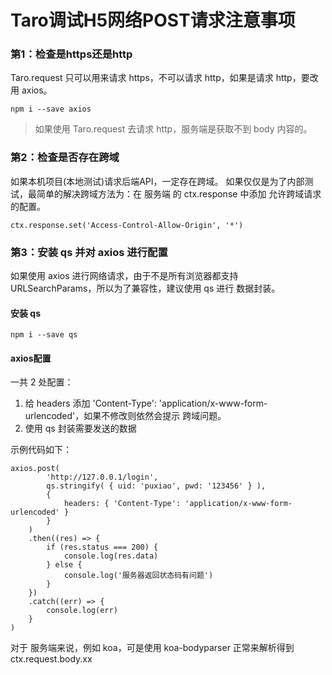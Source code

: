 # Taro调试H5网络POST请求注意事项

### 第1：检查是https还是http

Taro.request 只可以用来请求 https，不可以请求 http，如果是请求 http，要改用 axios。

```
npm i --save axios
```

> 如果使用 Taro.request 去请求 http，服务端是获取不到 body 内容的。



### 第2：检查是否存在跨域

如果本机项目(本地测试)请求后端API，一定存在跨域。
如果仅仅是为了内部测试，最简单的解决跨域方法为：在 服务端 的 ctx.response 中添加 允许跨域请求 的配置。

```
ctx.response.set('Access-Control-Allow-Origin', '*')
```



### 第3：安装 qs 并对 axios 进行配置

如果使用 axios 进行网络请求，由于不是所有浏览器都支持 URLSearchParams，所以为了兼容性，建议使用 qs 进行 数据封装。

#### 安装 qs

```
npm i --save qs
```

#### axios配置

一共 2 处配置：

1. 给 headers 添加 'Content-Type': 'application/x-www-form-urlencoded'，如果不修改则依然会提示 跨域问题。
2. 使用 qs 封装需要发送的数据

示例代码如下：

```
axios.post( 
        'http://127.0.0.1/login',
        qs.stringify( { uid: 'puxiao', pwd: '123456' } ),
        {
            headers: { 'Content-Type': 'application/x-www-form-urlencoded' }
        }
    )
    .then((res) => {
        if (res.status === 200) {
            console.log(res.data)
        } else {
            console.log('服务器返回状态码有问题')
        }
    })
    .catch((err) => {
        console.log(err)
    }
)
```

对于 服务端来说，例如 koa，可是使用 koa-bodyparser 正常来解析得到 ctx.request.body.xx